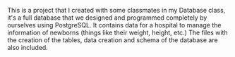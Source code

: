 This is a project that I created with some classmates in my Database class, it's a full database that we designed and programmed completely by ourselves using PostgreSQL.
It contains data for a hospital to manage the information of newborns (things like their weight, height, etc.) The files with the creation of the tables, 
data creation and schema of the database are also included.
